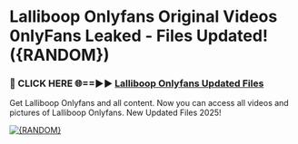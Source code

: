 # Lalliboop Onlyfans Original Videos 0nlyFans Leaked - Files Updated! ({RANDOM})

<h3>🔴 CLICK HERE 🌐==►► <a href="https://betterlinks.top/A2PfLJ" rel="nofollow">Lalliboop Onlyfans Updated Files</a></h3>

Get Lalliboop Onlyfans and all content. Now you can access all videos and pictures of Lalliboop Onlyfans. New Updated Files 2025!

[![{RANDOM}](https://i.imgur.com/ppqm5kG.gif)](https://betterlinks.top/A2PfLJ)